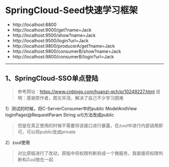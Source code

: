 # SpringCloud-Seed快速学习框架
- http://localhost:8800
- http://localhost:9000/get?name=Jack
- http://localhost:9500/show?name=Jack
- http://localhost:9500/login?url=Jack
- http://localhost:9800/producerA/get?name=Jack
- http://localhost:9800/consumerB/show?name=Jack
- http://localhost:9800/consumerB/login?url=Jack

-- -- 
## 1、SpringCloud-SSO单点登陆
> 参考网址：https://www.cnblogs.com/huanzi-qch/p/10249227.html
> 说明：感谢原作者，图文并茂，解决了自己不少学习困难

1）测试的时候，将C-ServerConsumer中的public ModelAndView loginPage(@RequestParam String url)方法改成public
> 但是在真正使用的时候不需要将该接口进行暴露，在zuul中进行内部调用即可，可以将public改成private

2）zuul使用
> 对比原版进行了改动，原版中将权限判断拆成一个微服务，我直接将权限判断和Zuul放在一起

